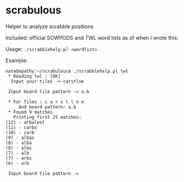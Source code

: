 # scrabulous
Helper to analyze scrabble positions

Included: official SOWPODS and TWL word lists as of when I wrote this.

Usage:
  `./scrabblehelp.pl <wordlist>`

Example:

```
nate@apathy:~/scrabulous$ ./scrabblehelp.pl twl
 * Reading twl : [OK]
  Input your tiles -> carstlne

 Input board tile pattern -> a.b

 * For Tiles : c a r s t l n e
     And board pattern: a.b
 * Found 9 matches
   Printing first 25 matches:
(12) - arbalest
(11) - carbs
(10) - carb
(9) - albas
(8) - alba
(8) - albs
(7) - alb
(7) - arbs
(6) - arb

 Input board tile pattern ->
```
